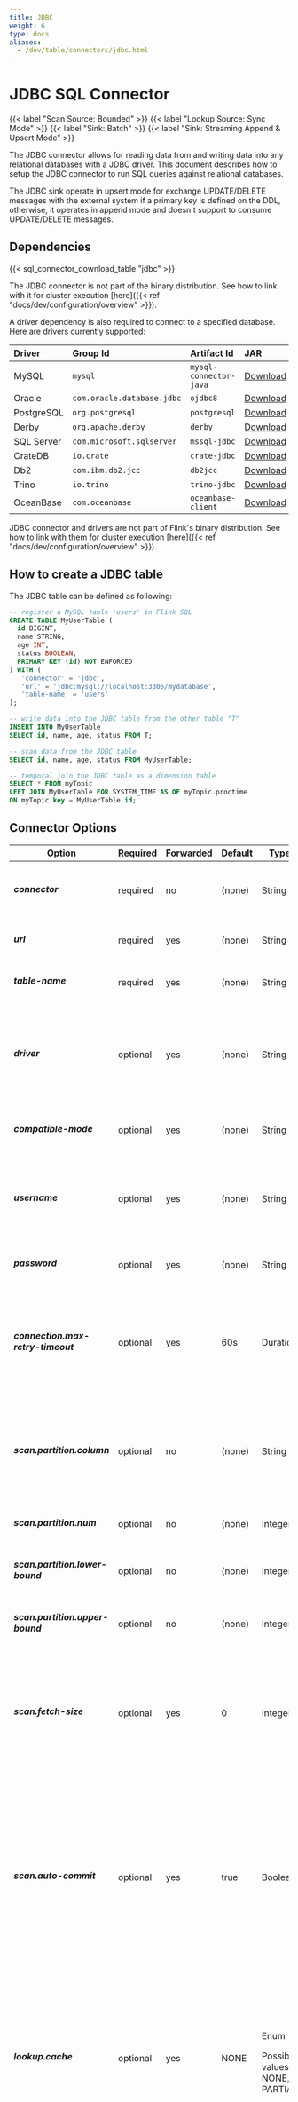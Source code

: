 ```yaml
---
title: JDBC
weight: 6
type: docs
aliases:
  - /dev/table/connectors/jdbc.html
---
```

<!--
Licensed to the Apache Software Foundation (ASF) under one
or more contributor license agreements.  See the NOTICE file
distributed with this work for additional information
regarding copyright ownership.  The ASF licenses this file
to you under the Apache License, Version 2.0 (the
"License"); you may not use this file except in compliance
with the License.  You may obtain a copy of the License at

  http://www.apache.org/licenses/LICENSE-2.0

Unless required by applicable law or agreed to in writing,
software distributed under the License is distributed on an
"AS IS" BASIS, WITHOUT WARRANTIES OR CONDITIONS OF ANY
KIND, either express or implied.  See the License for the
specific language governing permissions and limitations
under the License.
-->

# JDBC SQL Connector

{{< label "Scan Source: Bounded" >}}
{{< label "Lookup Source: Sync Mode" >}}
{{< label "Sink: Batch" >}}
{{< label "Sink: Streaming Append & Upsert Mode" >}}

The JDBC connector allows for reading data from and writing data into any relational databases with a JDBC driver. This document describes how to setup the JDBC connector to run SQL queries against relational databases.

The JDBC sink operate in upsert mode for exchange UPDATE/DELETE messages with the external system if a primary key is defined on the DDL, otherwise, it operates in append mode and doesn't support to consume UPDATE/DELETE messages.

Dependencies
------------

{{< sql_connector_download_table "jdbc" >}}

The JDBC connector is not part of the binary distribution.
See how to link with it for cluster execution [here]({{< ref "docs/dev/configuration/overview" >}}).

A driver dependency is also required to connect to a specified database. Here are drivers currently supported:

| Driver     | Group Id                   | Artifact Id            | JAR                                                                                                                               |
|:-----------|:---------------------------|:-----------------------|:----------------------------------------------------------------------------------------------------------------------------------|
| MySQL      | `mysql`                    | `mysql-connector-java` | [Download](https://repo.maven.apache.org/maven2/mysql/mysql-connector-java/)                                                      |
| Oracle     | `com.oracle.database.jdbc` | `ojdbc8`               | [Download](https://mvnrepository.com/artifact/com.oracle.database.jdbc/ojdbc8)                                                    |
| PostgreSQL | `org.postgresql`           | `postgresql`           | [Download](https://jdbc.postgresql.org/download/)                                                                                 |
| Derby      | `org.apache.derby`         | `derby`                | [Download](http://db.apache.org/derby/derby_downloads.html)                                                                       |
| SQL Server | `com.microsoft.sqlserver`  | `mssql-jdbc`           | [Download](https://docs.microsoft.com/en-us/sql/connect/jdbc/download-microsoft-jdbc-driver-for-sql-server?view=sql-server-ver16) |
| CrateDB    | `io.crate`                 | `crate-jdbc`           | [Download](https://repo1.maven.org/maven2/io/crate/crate-jdbc/)                                                                   |
| Db2        | `com.ibm.db2.jcc`          | `db2jcc`               | [Download](https://www.ibm.com/support/pages/download-db2-fix-packs-version-db2-linux-unix-and-windows)                           | 
| Trino      | `io.trino`                 | `trino-jdbc`           | [Download](https://repo1.maven.org/maven2/io/trino/trino-jdbc/)                                                                   |
| OceanBase  | `com.oceanbase`            | `oceanbase-client`     | [Download](https://repo1.maven.org/maven2/com/oceanbase/oceanbase-client/)                                                        |


JDBC connector and drivers are not part of Flink's binary distribution. See how to link with them for cluster execution [here]({{< ref "docs/dev/configuration/overview" >}}).


How to create a JDBC table
----------------

The JDBC table can be defined as following:

```sql
-- register a MySQL table 'users' in Flink SQL
CREATE TABLE MyUserTable (
  id BIGINT,
  name STRING,
  age INT,
  status BOOLEAN,
  PRIMARY KEY (id) NOT ENFORCED
) WITH (
   'connector' = 'jdbc',
   'url' = 'jdbc:mysql://localhost:3306/mydatabase',
   'table-name' = 'users'
);

-- write data into the JDBC table from the other table "T"
INSERT INTO MyUserTable
SELECT id, name, age, status FROM T;

-- scan data from the JDBC table
SELECT id, name, age, status FROM MyUserTable;

-- temporal join the JDBC table as a dimension table
SELECT * FROM myTopic
LEFT JOIN MyUserTable FOR SYSTEM_TIME AS OF myTopic.proctime
ON myTopic.key = MyUserTable.id;
```

Connector Options
----------------

<table class="table table-bordered">
    <thead>
      <tr>
        <th class="text-left" style="width: 25%">Option</th>
        <th class="text-left" style="width: 8%">Required</th>
        <th class="text-left" style="width: 8%">Forwarded</th>
        <th class="text-left" style="width: 7%">Default</th>
        <th class="text-left" style="width: 10%">Type</th>
        <th class="text-left" style="width: 42%">Description</th>
      </tr>
    </thead>
    <tbody>
    <tr>
      <td><h5>connector</h5></td>
      <td>required</td>
      <td>no</td>
      <td style="word-wrap: break-word;">(none)</td>
      <td>String</td>
      <td>Specify what connector to use, here should be <code>'jdbc'</code>.</td>
    </tr>
    <tr>
      <td><h5>url</h5></td>
      <td>required</td>
      <td>yes</td>
      <td style="word-wrap: break-word;">(none)</td>
      <td>String</td>
      <td>The JDBC database url.</td>
    </tr>
    <tr>
      <td><h5>table-name</h5></td>
      <td>required</td>
      <td>yes</td>
      <td style="word-wrap: break-word;">(none)</td>
      <td>String</td>
      <td>The name of JDBC table to connect.</td>
    </tr>
    <tr>
      <td><h5>driver</h5></td>
      <td>optional</td>
      <td>yes</td>
      <td style="word-wrap: break-word;">(none)</td>
      <td>String</td>
      <td>The class name of the JDBC driver to use to connect to this URL, if not set, it will automatically be derived from the URL.</td>
    </tr>
    <tr>
      <td><h5>compatible-mode</h5></td>
      <td>optional</td>
      <td>yes</td>
      <td style="word-wrap: break-word;">(none)</td>
      <td>String</td>
      <td>The compatible mode of database.</td>
    </tr>
    <tr>
      <td><h5>username</h5></td>
      <td>optional</td>
      <td>yes</td>
      <td style="word-wrap: break-word;">(none)</td>
      <td>String</td>
      <td>The JDBC user name. <code>'username'</code> and <code>'password'</code> must both be specified if any of them is specified.</td>
    </tr>
    <tr>
      <td><h5>password</h5></td>
      <td>optional</td>
      <td>yes</td>
      <td style="word-wrap: break-word;">(none)</td>
      <td>String</td>
      <td>The JDBC password.</td>
    </tr>
    <tr>
      <td><h5>connection.max-retry-timeout</h5></td>
      <td>optional</td>
      <td>yes</td>
      <td style="word-wrap: break-word;">60s</td>
      <td>Duration</td>
      <td>Maximum timeout between retries. The timeout should be in second granularity and shouldn't be smaller than 1 second.</td>
    </tr>
    <tr>
      <td><h5>scan.partition.column</h5></td>
      <td>optional</td>
      <td>no</td>
      <td style="word-wrap: break-word;">(none)</td>
      <td>String</td>
      <td>The column name used for partitioning the input. See the following <a href="#partitioned-scan">Partitioned Scan</a> section for more details.</td>
    </tr>
    <tr>
      <td><h5>scan.partition.num</h5></td>
      <td>optional</td>
      <td>no</td>
      <td style="word-wrap: break-word;">(none)</td>
      <td>Integer</td>
      <td>The number of partitions.</td>
    </tr>
    <tr>
      <td><h5>scan.partition.lower-bound</h5></td>
      <td>optional</td>
      <td>no</td>
      <td style="word-wrap: break-word;">(none)</td>
      <td>Integer</td>
      <td>The smallest value of the first partition.</td>
    </tr>
    <tr>
      <td><h5>scan.partition.upper-bound</h5></td>
      <td>optional</td>
      <td>no</td>
      <td style="word-wrap: break-word;">(none)</td>
      <td>Integer</td>
      <td>The largest value of the last partition.</td>
    </tr>
    <tr>
      <td><h5>scan.fetch-size</h5></td>
      <td>optional</td>
      <td>yes</td>
      <td style="word-wrap: break-word;">0</td>
      <td>Integer</td>
      <td>The number of rows that should be fetched from the database when reading per round trip. If the value specified is zero, then the hint is ignored.</td>
    </tr>
    <tr>
      <td><h5>scan.auto-commit</h5></td>
      <td>optional</td>
      <td>yes</td>
      <td style="word-wrap: break-word;">true</td>
      <td>Boolean</td>
      <td>Sets the <a href="https://docs.oracle.com/javase/tutorial/jdbc/basics/transactions.html#commit_transactions">auto-commit</a> flag on the JDBC driver,
      which determines whether each statement is committed in a transaction automatically. Some JDBC drivers, specifically
      <a href="https://jdbc.postgresql.org/documentation/head/query.html#query-with-cursor">Postgres</a>, may require this to be set to false in order to stream results.</td>
    </tr>
    <tr>
      <td><h5>lookup.cache</h5></td>
      <td>optional</td>
      <td>yes</td>
      <td style="word-wrap: break-word;">NONE</td>
      <td><p>Enum</p>Possible values: NONE, PARTIAL</td>
      <td>The cache strategy for the lookup table. Currently supports NONE (no caching) and PARTIAL (caching entries on lookup operation in external database).</td>
    </tr>
    <tr>
      <td><h5>lookup.partial-cache.max-rows</h5></td>
      <td>optional</td>
      <td>yes</td>
      <td style="word-wrap: break-word;">(none)</td>
      <td>Long</td>
      <td>The max number of rows of lookup cache, over this value, the oldest rows will be expired.
      "lookup.cache" must be set to "PARTIAL" to use this option. See the following <a href="#lookup-cache">Lookup Cache</a> section for more details.</td>
    </tr>
    <tr>
      <td><h5>lookup.partial-cache.expire-after-write</h5></td>
      <td>optional</td>
      <td>yes</td>
      <td style="word-wrap: break-word;">(none)</td>
      <td>Duration</td>
      <td>The max time to live for each rows in lookup cache after writing into the cache. 
      "lookup.cache" must be set to "PARTIAL" to use this option. See the following <a href="#lookup-cache">Lookup Cache</a> section for more details. </td>
    </tr>
    <tr>
      <td><h5>lookup.partial-cache.expire-after-access</h5></td>
      <td>optional</td>
      <td>yes</td>
      <td style="word-wrap: break-word;">(none)</td>
      <td>Duration</td>
      <td>The max time to live for each rows in lookup cache after accessing the entry in the cache.
      "lookup.cache" must be set to "PARTIAL" to use this option. See the following <a href="#lookup-cache">Lookup Cache</a> section for more details. </td>
    </tr>
    <tr>
      <td><h5>lookup.partial-cache.cache-missing-key</h5></td>
      <td>optional</td>
      <td>yes</td>
      <td style="word-wrap: break-word;">true</td>
      <td>Boolean</td>
      <td>Whether to store an empty value into the cache if the lookup key doesn't match any rows in the table. 
        "lookup.cache" must be set to "PARTIAL" to use this option.</td>
    </tr>
    <tr>
      <td><h5>lookup.max-retries</h5></td>
      <td>optional</td>
      <td>yes</td>
      <td style="word-wrap: break-word;">3</td>
      <td>Integer</td>
      <td>The max retry times if lookup database failed.</td>
    </tr>
    <tr>
      <td><h5>sink.buffer-flush.max-rows</h5></td>
      <td>optional</td>
      <td>yes</td>
      <td style="word-wrap: break-word;">100</td>
      <td>Integer</td>
      <td>The max size of buffered records before flush. Can be set to zero to disable it.</td>
    </tr>
    <tr>
      <td><h5>sink.buffer-flush.interval</h5></td>
      <td>optional</td>
      <td>yes</td>
      <td style="word-wrap: break-word;">1s</td>
      <td>Duration</td>
      <td>The flush interval mills, over this time, asynchronous threads will flush data. Can be set to <code>'0'</code> to disable it. Note, <code>'sink.buffer-flush.max-rows'</code> can be set to <code>'0'</code> with the flush interval set allowing for complete async processing of buffered actions.</td>
    </tr>
    <tr>
      <td><h5>sink.max-retries</h5></td>
      <td>optional</td>
      <td>yes</td>
      <td style="word-wrap: break-word;">3</td>
      <td>Integer</td>
      <td>The max retry times if writing records to database failed.</td>
    </tr>
    <tr>
      <td><h5>sink.parallelism</h5></td>
      <td>optional</td>
      <td>no</td>
      <td style="word-wrap: break-word;">(none)</td>
      <td>Integer</td>
      <td>Defines the parallelism of the JDBC sink operator. By default, the parallelism is determined by the framework using the same parallelism of the upstream chained operator.</td>
    </tr>          
    </tbody>
</table>

### Deprecated Options
These deprecated options has been replaced by new options listed above and will be removed eventually. Please consider using new options first.
<table>
    <thead>
      <tr>
        <th class="text-left" style="width: 25%">Option</th>
        <th class="text-left" style="width: 8%">Required</th>
        <th class="text-left" style="width: 8%">Forwarded</th>
        <th class="text-left" style="width: 7%">Default</th>
        <th class="text-left" style="width: 10%">Type</th>
        <th class="text-left" style="width: 42%">Description</th>
      </tr>
    </thead>
    <tbody>
        <tr>
          <td><h5>lookup.cache.max-rows</h5></td>
          <td>optional</td>
          <td>yes</td>
          <td style="word-wrap: break-word;">(none)</td>
          <td>Integer</td>
          <td>Please set "lookup.cache" = "PARTIAL" and use "lookup.partial-cache.max-rows" instead.</td>
        </tr>
        <tr>
          <td><h5>lookup.cache.ttl</h5></td>
          <td>optional</td>
          <td>yes</td>
          <td style="word-wrap: break-word;">(none)</td>
          <td>Duration</td>
          <td>Please set "lookup.cache" = "PARTIAL" and use "lookup.partial-cache.expire-after-write" instead.</td>
        </tr>
        <tr>
          <td><h5>lookup.cache.caching-missing-key</h5></td>
          <td>optional</td>
          <td>yes</td>
          <td style="word-wrap: break-word;">true</td>
          <td>Boolean</td>
          <td>Please set "lookup.cache" = "PARTIAL" and use "lookup.partial-cache.cache-missing-key" instead.</td>
        </tr>
    </tbody>
<table>

Features
--------

### Key handling

Flink uses the primary key that was defined in DDL when writing data to external databases. The connector operates in upsert mode if the primary key was defined, otherwise, the connector operates in append mode.

In upsert mode, Flink will insert a new row or update the existing row according to the primary key, Flink can ensure the idempotence in this way. To guarantee the output result is as expected, it's recommended to define primary key for the table and make sure the primary key is one of the unique key sets or primary key of the underlying database table. In append mode, Flink will interpret all records as INSERT messages, the INSERT operation may fail if a primary key or unique constraint violation happens in the underlying database.

See [CREATE TABLE DDL]({{< ref "docs/dev/table/sql/create" >}}#create-table) for more details about PRIMARY KEY syntax.

### Partitioned Scan

To accelerate reading data in parallel `Source` task instances, Flink provides partitioned scan feature for JDBC table.

All the following scan partition options must all be specified if any of them is specified. They describe how to partition the table when reading in parallel from multiple tasks.
The `scan.partition.column` must be a numeric, date, or timestamp column from the table in question. Notice that `scan.partition.lower-bound` and `scan.partition.upper-bound` are used to decide the partition stride and filter the rows in table. If it is a batch job, it also doable to get the max and min value first before submitting the flink job.

- `scan.partition.column`: The column name used for partitioning the input.
- `scan.partition.num`: The number of partitions.
- `scan.partition.lower-bound`: The smallest value of the first partition.
- `scan.partition.upper-bound`: The largest value of the last partition.

### Lookup Cache

JDBC connector can be used in temporal join as a lookup source (aka. dimension table). Currently, only sync lookup mode is supported.

By default, lookup cache is not enabled. You can enable it by setting `lookup.cache` to `PARTIAL`.

The lookup cache is used to improve performance of temporal join the JDBC connector. By default, lookup cache is not enabled, so all the requests are sent to external database.
When lookup cache is enabled, each process (i.e. TaskManager) will hold a cache. Flink will lookup the cache first, and only send requests to external database when cache missing, and update cache with the rows returned.
The oldest rows in cache will be expired when the cache hit to the max cached rows `lookup.partial-cache.max-rows` or when the row exceeds the max time to live specified by `lookup.partial-cache.expire-after-write` or `lookup.partial-cache.expire-after-access`.
The cached rows might not be the latest, users can tune expiration options to a smaller value to have a better fresh data, but this may increase the number of requests send to database. So this is a balance between throughput and correctness.

By default, flink will cache the empty query result for a Primary key, you can toggle the behaviour by setting `lookup.partial-cache.cache-missing-key` to false.

### Idempotent Writes

JDBC sink will use upsert semantics rather than plain INSERT statements if primary key is defined in DDL. Upsert semantics refer to atomically adding a new row or updating the existing row if there is a unique constraint violation in the underlying database, which provides idempotence.

If there are failures, the Flink job will recover and re-process from last successful checkpoint, which can lead to re-processing messages during recovery. The upsert mode is highly recommended as it helps avoid constraint violations or duplicate data if records need to be re-processed.

Aside from failure recovery, the source topic may also naturally contain multiple records over time with the same primary key, making upserts desirable.

As there is no standard syntax for upsert, the following table describes the database-specific DML that is used.

<table class="table table-bordered" style="width: 60%">
    <thead>
      <tr>
        <th class="text-left">Database</th>
        <th class="text-left">Upsert Grammar</th>
       </tr>
    </thead>
    <tbody>
        <tr>
            <td>MySQL</td>
            <td>INSERT .. ON DUPLICATE KEY UPDATE ..</td>
        </tr>
        <tr>
            <td>Oracle</td>
            <td>MERGE INTO .. USING (..) ON (..) <br>
                WHEN MATCHED THEN UPDATE SET (..) <br>
                WHEN NOT MATCHED THEN INSERT (..) <br>
                VALUES (..)</td>
        </tr>
        <tr>
            <td>PostgreSQL</td>
            <td>INSERT .. ON CONFLICT .. DO UPDATE SET ..</td>
        </tr>
        <tr>
            <td>MS SQL Server</td>
            <td>MERGE INTO .. USING (..) ON (..) <br>
                WHEN MATCHED THEN UPDATE SET (..) <br>
                WHEN NOT MATCHED THEN INSERT (..) <br>
                VALUES (..)</td>
        </tr>
        <tr>
            <td>Db2</td>
            <td>MERGE INTO .. AS TARGET USING TABLE (VALUES (..)) AS SOURCE (..) ON (..) <br>
                WHEN MATCHED THEN UPDATE SET .. <br>
                WHEN NOT MATCHED THEN INSERT (..) <br>
                VALUES (..)</td>
        </tr>
    </tbody>
</table>

JDBC Catalog
------------

The `JdbcCatalog` enables users to connect Flink to relational databases over JDBC protocol.

Currently, there are two JDBC catalog implementations, Postgres Catalog and MySQL Catalog. They support the following catalog methods. Other methods are currently not supported.

```java
// The supported methods by Postgres & MySQL Catalog.
databaseExists(String databaseName);
listDatabases();
getDatabase(String databaseName);
listTables(String databaseName);
getTable(ObjectPath tablePath);
tableExists(ObjectPath tablePath);
```

Other `Catalog` methods are currently not supported.

### Usage of JDBC Catalog

The section mainly describes how to create and use a Postgres Catalog or MySQL Catalog.
Please refer to [Dependencies](#dependencies) section for how to setup a JDBC connector and the corresponding driver.

The JDBC catalog supports the following options:
- `name`: required, name of the catalog.
- `default-database`: required, default database to connect to.
- `username`: required, username of Postgres/MySQL account.
- `password`: required, password of the account.
- `base-url`: required (should not contain the database name)
  - for Postgres Catalog this should be `"jdbc:postgresql://<ip>:<port>"`
  - for MySQL Catalog this should be `"jdbc:mysql://<ip>:<port>"`

{{< tabs "10bd8bfb-674c-46aa-8a36-385537df5791" >}}
{{< tab "SQL" >}}
```sql
CREATE CATALOG my_catalog WITH(
    'type' = 'jdbc',
    'default-database' = '...',
    'username' = '...',
    'password' = '...',
    'base-url' = '...'
);

USE CATALOG my_catalog;
```
{{< /tab >}}
{{< tab "Java" >}}
```java

EnvironmentSettings settings = EnvironmentSettings.inStreamingMode();
TableEnvironment tableEnv = TableEnvironment.create(settings);

String name            = "my_catalog";
String defaultDatabase = "mydb";
String username        = "...";
String password        = "...";
String baseUrl         = "..."

JdbcCatalog catalog = new JdbcCatalog(name, defaultDatabase, username, password, baseUrl);
tableEnv.registerCatalog("my_catalog", catalog);

// set the JdbcCatalog as the current catalog of the session
tableEnv.useCatalog("my_catalog");
```
{{< /tab >}}
{{< tab "Scala" >}}
```scala

val settings = EnvironmentSettings.inStreamingMode()
val tableEnv = TableEnvironment.create(settings)

val name            = "my_catalog"
val defaultDatabase = "mydb"
val username        = "..."
val password        = "..."
val baseUrl         = "..."

val catalog = new JdbcCatalog(name, defaultDatabase, username, password, baseUrl)
tableEnv.registerCatalog("my_catalog", catalog)

// set the JdbcCatalog as the current catalog of the session
tableEnv.useCatalog("my_catalog")
```
{{< /tab >}}
{{< tab "Python" >}}
```python
from pyflink.table.catalog import JdbcCatalog

environment_settings = EnvironmentSettings.in_streaming_mode()
t_env = TableEnvironment.create(environment_settings)

name = "my_catalog"
default_database = "mydb"
username = "..."
password = "..."
base_url = "..."

catalog = JdbcCatalog(name, default_database, username, password, base_url)
t_env.register_catalog("my_catalog", catalog)

# set the JdbcCatalog as the current catalog of the session
t_env.use_catalog("my_catalog")
```
{{< /tab >}}
{{< tab "YAML" >}}
```yaml

execution:
    ...
    current-catalog: my_catalog  # set the target JdbcCatalog as the current catalog of the session
    current-database: mydb

catalogs:
   - name: my_catalog
     type: jdbc
     default-database: mydb
     username: ...
     password: ...
     base-url: ...
```
{{< /tab >}}
{{< /tabs >}}

### JDBC Catalog for PostgreSQL

#### PostgreSQL Metaspace Mapping

PostgreSQL has an additional namespace as `schema` besides database. A Postgres instance can have multiple databases, each database can have multiple schemas with a default one named "public", each schema can have multiple tables.
In Flink, when querying tables registered by Postgres catalog, users can use either `schema_name.table_name` or just `table_name`. The `schema_name` is optional and defaults to "public".

Therefore, the metaspace mapping between Flink Catalog and Postgres is as following:

| Flink Catalog Metaspace Structure    | Postgres Metaspace Structure |
|:-------------------------------------|:-----------------------------|
| catalog name (defined in Flink only) | N/A                          |
| database name                        | database name                |
| table name                           | [schema_name.]table_name     |

The full path of Postgres table in Flink should be ``"<catalog>.<db>.`<schema.table>`"`` if schema is specified, note the `<schema.table>` should be escaped.

Here are some examples to access Postgres tables:

```sql
-- scan table 'test_table' of 'public' schema (i.e. the default schema), the schema name can be omitted
SELECT * FROM mypg.mydb.test_table;
SELECT * FROM mydb.test_table;
SELECT * FROM test_table;

-- scan table 'test_table2' of 'custom_schema' schema,
-- the custom schema can not be omitted and must be escaped with table.
SELECT * FROM mypg.mydb.`custom_schema.test_table2`
SELECT * FROM mydb.`custom_schema.test_table2`;
SELECT * FROM `custom_schema.test_table2`;
```

### JDBC Catalog for MySQL

#### MySQL Metaspace Mapping

The databases in a MySQL instance are at the same mapping level as the databases under the catalog registered with MySQL Catalog. A MySQL instance can have multiple databases, each database can have multiple tables.
In Flink, when querying tables registered by MySQL catalog, users can use either `database.table_name` or just `table_name`. The default value is the default database specified when MySQL Catalog was created.

Therefore, the metaspace mapping between Flink Catalog and MySQL Catalog is as following:

| Flink Catalog Metaspace Structure    | MySQL Metaspace Structure |
|:-------------------------------------|:--------------------------|
| catalog name (defined in Flink only) | N/A                       |
| database name                        | database name             |
| table name                           | table_name                |

The full path of MySQL table in Flink should be ``"`<catalog>`.`<db>`.`<table>`"``.

Here are some examples to access MySQL tables:

```sql
-- scan table 'test_table', the default database is 'mydb'.
SELECT * FROM mysql_catalog.mydb.test_table;
SELECT * FROM mydb.test_table;
SELECT * FROM test_table;

-- scan table 'test_table' with the given database.
SELECT * FROM mysql_catalog.given_database.test_table2;
SELECT * FROM given_database.test_table2;
```
### JDBC Catalog for CrateDB

#### CrateDB Metaspace Mapping

CrateDB is similar to PostgreSQL, but it has only on database which defaults to `crate`. It has an additional namespace as `schema`, a CrateDB instance can have multiple schemas with a default one named "doc", each schema can have multiple tables.
In Flink, when querying tables registered by CrateDB catalog, users can use either `schema_name.table_name` or just `table_name`. The `schema_name` is optional and defaults to `doc`.

Therefore, the metaspace mapping between Flink Catalog and CrateDB is as following:

| Flink Catalog Metaspace Structure    | CrateDB Metaspace Structure    |
| :------------------------------------|:-------------------------------|
| catalog name (defined in Flink only) | N/A                            |
| database name                        | database name (always `crate`) |
| table name                           | [schema_name.]table_name       |

The full path of CrateDB table in Flink should be ``"<catalog>.<db>.`<schema.table>`"`` if schema is specified, note the `<schema.table>` should be escaped.

Here are some examples to access CrateDB tables:

```sql
-- scan table 'test_table' of 'doc' schema (i.e. the default schema), the schema name can be omitted
SELECT * FROM mycatalog.crate.doc.test_table;
SELECT * FROM crate.doc.test_table;
SELECT * FROM doc.test_table;
SELECT * FROM test_table;

-- scan table 'test_table2' of 'custom_schema' schema,
-- the custom schema can not be omitted and must be escaped with table.
SELECT * FROM mycatalog.crate.`custom_schema.test_table2`
SELECT * FROM crate.`custom_schema.test_table2`;
SELECT * FROM `custom_schema.test_table2`;
```

Data Type Mapping
----------------
Flink supports connect to several databases which uses dialect like MySQL, Oracle, PostgreSQL, CrateDB, Derby, SQL Server, Db2 and OceanBase. The Derby dialect usually used for testing purpose. The field data type mappings from relational databases data types to Flink SQL data types are listed in the following table, the mapping table can help define JDBC table in Flink easily.

<table class="table table-bordered">
    <thead>
      <tr>
        <th class="text-left"><a href="https://dev.mysql.com/doc/refman/8.0/en/data-types.html">MySQL type</a></th>
        <th class="text-left"><a href="https://docs.oracle.com/database/121/SQLRF/sql_elements001.htm#SQLRF30020">Oracle type</a></th>
        <th class="text-left"><a href="https://www.postgresql.org/docs/12/datatype.html">PostgreSQL type</a></th>
        <th class="text-left"><a href="https://crate.io/docs/crate/reference/en/master/general/ddl/data-types.html">CrateDB type</a></th>
        <th class="text-left"><a href="https://docs.microsoft.com/en-us/sql/t-sql/data-types/data-types-transact-sql?view=sql-server-ver16">SQL Server type</a></th>
        <th class="text-left"><a href="https://www.ibm.com/docs/en/db2-for-zos/12?topic=columns-data-types">Db2</a></th>
        <th class="text-left"><a href="https://trino.io/docs/current/language/types.html">Trino type</a></th>
        <th class="text-left"><a href="https://en.oceanbase.com/docs/common-oceanbase-database-10000000001106898">OceanBase MySQL mode type</a></th>
        <th class="text-left"><a href="https://en.oceanbase.com/docs/common-oceanbase-database-10000000001107076">OceanBase Oracle mode type</a></th>
        <th class="text-left"><a href="{{< ref "docs/dev/table/types" >}}">Flink SQL type</a></th>
      </tr>
    </thead>
    <tbody>
    <tr>
      <td><code>TINYINT</code></td>
      <td></td>
      <td></td>
      <td></td>
      <td><code>TINYINT</code></td>
      <td></td>
      <td><code>TINYINT</code></td>
      <td><code>TINYINT</code></td>
      <td></td>
      <td><code>TINYINT</code></td>
    </tr>
    <tr>
      <td>
        <code>SMALLINT</code><br>
        <code>TINYINT UNSIGNED</code></td>
      <td></td>
      <td>
        <code>SMALLINT</code><br>
        <code>INT2</code><br>
        <code>SMALLSERIAL</code><br>
        <code>SERIAL2</code></td>
      <td>
        <code>SMALLINT</code>
        <code>SHORT</code></td>
      <td><code>SMALLINT</code></td>
      <td><code>SMALLINT</code></td>
      <td><code>SMALLINT</code></td>
      <td>
        <code>SMALLINT</code><br>
        <code>TINYINT UNSIGNED</code></td>
      <td></td>
      <td><code>SMALLINT</code></td>
    </tr>
    <tr>
      <td>
        <code>INT</code><br>
        <code>MEDIUMINT</code><br>
        <code>SMALLINT UNSIGNED</code></td>
      <td></td>
      <td>
        <code>INTEGER</code><br>
        <code>SERIAL</code></td>
      <td>
        <code>INTEGER</code><br>
        <code>INT</code></td>
      <td><code>INT</code></td>
      <td><code>INTEGER</code></td>
      <td><code>INTEGER</code></td>
      <td>
        <code>INT</code><br>
        <code>MEDIUMINT</code><br>
        <code>SMALLINT UNSIGNED</code></td>
      <td></td>
      <td><code>INT</code></td>
    </tr>
    <tr>
      <td>
        <code>BIGINT</code><br>
        <code>INT UNSIGNED</code></td>
      <td></td>
      <td>
        <code>BIGINT</code><br>
        <code>BIGSERIAL</code></td>
      <td>
        <code>BIGINT</code><br>
        <code>LONG</code></td>
      <td><code>BIGINT</code></td>
      <td></td>
      <td><code>BIGINT</code></td>
      <td>
        <code>BIGINT</code><br>
        <code>INT UNSIGNED</code></td>
      <td></td>
      <td><code>BIGINT</code></td>
    </tr>
   <tr>
      <td><code>BIGINT UNSIGNED</code></td>
      <td></td>
      <td></td>
      <td></td>
      <td></td> 
      <td></td>
      <td></td>
      <td><code>BIGINT UNSIGNED</code></td>
      <td></td>
      <td><code>DECIMAL(20, 0)</code></td>
    </tr>
    <tr>
      <td><code>FLOAT</code></td>
      <td>
        <code>BINARY_FLOAT</code></td>
      <td>
        <code>REAL</code><br>
        <code>FLOAT4</code></td>
      <td>
        <code>REAL</code><br>
        <code>FLOAT</code></td>
      <td><code>REAL</code></td>
      <td><code>REAL</code></td>
      <td><code>FLOAT</code></td>
      <td><code>FLOAT</code></td>
      <td>
        <code>BINARY_FLOAT</code></td>
      <td><code>FLOAT</code></td>
    </tr>
    <tr>
      <td>
        <code>DOUBLE</code><br>
        <code>DOUBLE PRECISION</code></td>
      <td><code>BINARY_DOUBLE</code></td>
      <td>
        <code>FLOAT8</code><br>
        <code>DOUBLE PRECISION</code></td>
      <td>
        <code>DOUBLE</code><br>
        <code>DOUBLE PRECISION</code></td>
      <td><code>FLOAT</code></td>
      <td><code>DOUBLE</code></td>
      <td><code>DOUBLE</code></td>
      <td><code>DOUBLE</code></td>
      <td><code>BINARY_DOUBLE</code></td>
      <td><code>DOUBLE</code></td>
    </tr>
    <tr>
      <td>
        <code>NUMERIC(p, s)</code><br>
        <code>DECIMAL(p, s)</code></td>
      <td>
        <code>SMALLINT</code><br> 
        <code>FLOAT(s)</code><br> 
        <code>DOUBLE PRECISION</code><br> 
        <code>REAL</code><br>
        <code>NUMBER(p, s)</code></td>
      <td>
        <code>NUMERIC(p, s)</code><br>
        <code>DECIMAL(p, s)</code></td>
      <td><code>NUMERIC(p, s)</code></td>
      <td><code>DECIMAL(p, s)</code></td>
      <td>
        <code>NUMERIC(p, s)</code>
        <code>DECIMAL(p, s)</code>
      </td>
      <td><code>DECIMAL(p, s)</code></td>
      <td>
        <code>NUMERIC(p, s)</code><br>
        <code>DECIMAL(p, s)</code></td>
      <td>
        <code>FLOAT(s)</code><br>
        <code>NUMBER(p, s)</code></td>
      <td><code>DECIMAL(p, s)</code></td>
    </tr>
    <tr>
      <td>
        <code>BOOLEAN</code><br>
        <code>TINYINT(1)</code></td>
      <td></td>
      <td><code>BOOLEAN</code></td>
      <td><code>BOOLEAN</code></td>
      <td><code>BIT</code></td>
      <td><code>BOOLEAN</code></td>
      <td></td>
      <td>
        <code>BOOLEAN</code><br>
        <code>TINYINT(1)</code></td>
      <td></td>
      <td><code>BOOLEAN</code></td>
    </tr>
    <tr>
      <td><code>DATE</code></td>
      <td><code>DATE</code></td>
      <td><code>DATE</code></td>
      <td><code>DATE</code> (only in expressions - not stored type)</td>
      <td><code>DATE</code></td>
      <td><code>DATE</code></td>
      <td><code>DATE</code></td>
      <td><code>DATE</code></td>
      <td><code>DATE</code></td>
      <td><code>DATE</code></td>
    </tr>
    <tr>
      <td><code>TIME [(p)]</code></td>
      <td><code>DATE</code></td>
      <td><code>TIME [(p)] [WITHOUT TIMEZONE]</code></td>
      <td><code>TIME</code> (only in expressions - not stored type)</td>
      <td><code>TIME(0)</code></td>
      <td><code>TIME</code></td>
      <td><code>TIME_WITHOUT_TIME_ZONE</code></td>
      <td><code>TIME [(p)]</code></td>
      <td><code>DATE</code></td>
      <td><code>TIME [(p)] [WITHOUT TIMEZONE]</code></td>
    </tr>
    <tr>
      <td><code>DATETIME [(p)]</code></td>
      <td><code>TIMESTAMP [(p)] [WITHOUT TIMEZONE]</code></td>
      <td><code>TIMESTAMP [(p)] [WITHOUT TIMEZONE]</code></td>
      <td><code>TIMESTAMP [(p)] [WITHOUT TIMEZONE]</code></td>
      <td>
        <code>DATETIME</code>
        <code>DATETIME2</code>
      </td>
      <td><code>TIMESTAMP [(p)]</code></td>
      <td><code>TIMESTAMP_WITHOUT_TIME_ZONE</code></td>
      <td><code>DATETIME [(p)]</code></td>
      <td><code>TIMESTAMP [(p)] [WITHOUT TIMEZONE]</code></td>
      <td><code>TIMESTAMP [(p)] [WITHOUT TIMEZONE]</code></td>
    </tr>
    <tr>
      <td>
        <code>CHAR(n)</code><br>
        <code>VARCHAR(n)</code><br>
        <code>TEXT</code></td>
      <td>
        <code>CHAR(n)</code><br>
        <code>VARCHAR(n)</code><br>
        <code>CLOB</code></td>
      <td>
        <code>CHAR(n)</code><br>
        <code>CHARACTER(n)</code><br>
        <code>VARCHAR(n)</code><br>
        <code>CHARACTER VARYING(n)</code><br>
        <code>TEXT</code></td>
      <td>
        <code>CHAR(n)</code><br>
        <code>CHARACTER(n)</code><br>
        <code>VARCHAR(n)</code><br>
        <code>CHARACTER VARYING(n)</code><br>
        <code>TEXT</code>
        <code>STRING</code></td>
      <td>
        <code>CHAR(n)</code><br>
        <code>NCHAR(n)</code><br>
        <code>VARCHAR(n)</code><br>
        <code>NVARCHAR(n)</code><br>
        <code>TEXT</code><br>
        <code>NTEXT</code></td>
      <td>
        <code>VARCHAR(n)</code><br>
        <code>CHAR [(p)]</code>
      </td>
      <td>
        <code>CHAR</code>
        <code>VARCHAR</code>
      </td>
      <td>
        <code>CHAR(n)</code><br>
        <code>VARCHAR(n)</code><br>
        <code>TEXT</code></td>
      <td>
        <code>CHAR(n)</code><br>
        <code>NCHAR(n)</code><br>
        <code>VARCHAR2(n)</code><br>
        <code>CLOB</code></td>
      <td><code>STRING</code></td>
    </tr>
    <tr>
      <td>
        <code>BINARY</code><br>
        <code>VARBINARY</code><br>
        <code>BLOB</code></td>
      <td>
        <code>RAW(s)</code><br>
        <code>BLOB</code></td>
      <td><code>BYTEA</code></td>
      <td></td> 
      <td>
        <code>BINARY(n)</code><br>
        <code>VARBINARY(n)</code><br>
      </td>
      <td></td>
      <td><code>VARBINARY</code></td>
      <td>
        <code>BINARY</code><br>
        <code>VARBINARY</code><br>
        <code>BLOB</code></td>
      <td>
        <code>RAW(s)</code><br>
        <code>BLOB</code></td>
      <td><code>BYTES</code></td>
    </tr>
    <tr>
      <td></td>
      <td></td>
      <td><code>ARRAY</code></td>
      <td><code>ARRAY</code></td> 
      <td></td>
      <td></td>
      <td><code>ARRAY</code></td>
      <td></td>
      <td></td>
      <td><code>ARRAY</code></td>
    </tr>
    </tbody>
</table>

{{< top >}}
